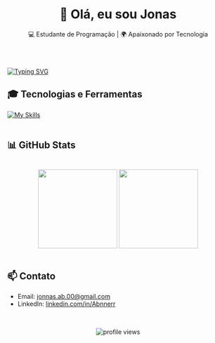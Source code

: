 <h1 align="center">  👋 Olá, eu sou Jonas  </h1>

<p align="center">
  💻 Estudante de Programação | 🌍 Apaixonado por Tecnologia
</p><br><br>

[![Typing SVG](https://readme-typing-svg.demolab.com?font=Fira+Code&pause=100000000&color=514AD4&center=true&vCenter=true&width=435&lines=%F0%9F%8E%93+Tecnologias+e+Ferramentas)](https://git.io/typing-svg)

## 🎓 Tecnologias e Ferramentas
[![My Skills](https://skillicons.dev/icons?i=html,css,javascript,python,tailwind,react)](https://skillicons.dev)<br><br>

## 📊 GitHub Stats

<br>
<div align="center">
  <img height="180em" src="https://github-readme-stats.vercel.app/api?username=Abnnerr&show_icons=true&theme=tokyonight"/>
  <img height="180em" src="https://github-readme-stats.vercel.app/api/top-langs/?username=Abnnerr&layout=compact&langs_count=7&theme=tokyonight"/>
</div>
<br>

## 📫 Contato

- Email: [jonnas.ab.00@gmail.com](jonnas.ab.00@gmail.com)
- LinkedIn: [linkedin.com/in/Abnnerr](https://www.linkedin.com/in/abner-vieira-b34710365/)
  <br><br>
##
<p align="center">
  <img src="https://komarev.com/ghpvc/?username=Abnnerr&style=for-the-badge&color=red" alt="profile views" />
</p>


